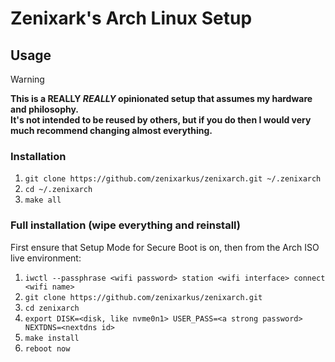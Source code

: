 # Zenixark's Arch Linux Setup

## Usage
> [!WARNING]
> **This is a REALLY *REALLY* opinionated setup that assumes my hardware and philosophy.**  
> **It's not intended to be reused by others, but if you do then I would very much recommend changing almost everything.**

### Installation
1. `git clone https://github.com/zenixarkus/zenixarch.git ~/.zenixarch`
2. `cd ~/.zenixarch`
3. `make all`

### Full installation (wipe everything and reinstall)
First ensure that Setup Mode for Secure Boot is on, then from the Arch ISO live environment:
1. `iwctl --passphrase <wifi password> station <wifi interface> connect <wifi name>`
2. `git clone https://github.com/zenixarkus/zenixarch.git`
3. `cd zenixarch`
4. `export DISK=<disk, like nvme0n1> USER_PASS=<a strong password> NEXTDNS=<nextdns id>`
5. `make install`
6. `reboot now`
